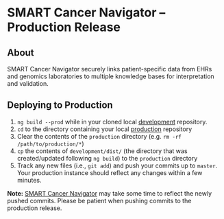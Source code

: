 # SMART Cancer Navigator – Production Release
## About
SMART Cancer Navigator securely links patient-specific data from EHRs and genomics laboratories to multiple knowledge bases for interpretation and validation.

## Deploying to Production
1. ```ng build --prod``` while in your cloned local [development](https://github.com/smart-cancer-navigator/Application) repository.
2. ```cd``` to the directory containing your local [production](https://github.com/smart-cancer-navigator/smart-cancer-navigator.io) repository
3. Clear the contents of the ```production``` directory (e.g. ```rm -rf /path/to/production/*```)
3. ```cp``` the contents of ```development/dist/``` (the directory that was created/updated following ```ng build```) to the ```production``` directory
3. Track any new files (i.e., ```git add```) and push your commits up to ```master```. Your production instance should reflect any changes within a few minutes.

**Note:** [SMART Cancer Navigator](https://smart-cancer-navigator.github.io) may take some time to reflect the newly pushed commits. Please be patient when pushing commits to the production release.
